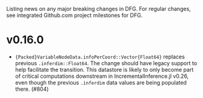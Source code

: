 Listing news on any major breaking changes in DFG.  For regular changes, see integrated Github.com project milestones for DFG.

# v0.16.0

- `{Packed}VariableNodeData.infoPerCoord::Vector{Float64}` replaces previous `.inferdim::Float64`.  The change should have legacy support to help facilitate the transition.  This datastore is likely to only become part of critical computations downstream in IncrementalInference.jl v0.26, even though the previous `.inferdim` data values are being populated there.  (#804)